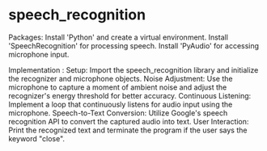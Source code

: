 # speech_recognition

 Packages:
 Install 'Python' and create a virtual environment.
 Install 'SpeechRecognition' for processing speech.	
 Install 'PyAudio' for accessing microphone input.

Implementation :
Setup: Import the speech_recognition library and initialize the recognizer and microphone objects.
Noise Adjustment: Use the microphone to capture a moment of ambient noise and adjust the recognizer's energy threshold for better accuracy.
Continuous Listening: Implement a loop that continuously listens for audio input using the microphone.
Speech-to-Text Conversion: Utilize Google's speech recognition API to convert the captured audio into text.
User Interaction: Print the recognized text and terminate the program if the user says the keyword "close".
